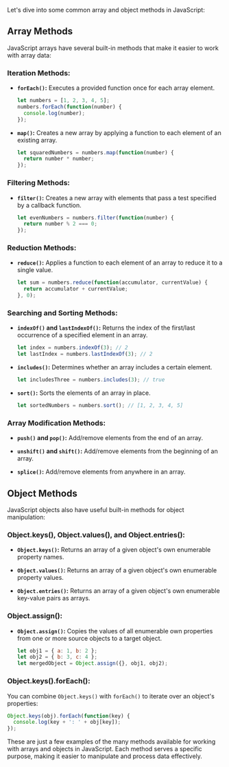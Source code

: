 Let's dive into some common array and object methods in JavaScript:

## Array Methods

JavaScript arrays have several built-in methods that make it easier to work with array data:

### Iteration Methods:

- **`forEach()`:**
  Executes a provided function once for each array element.

  ```javascript
  let numbers = [1, 2, 3, 4, 5];
  numbers.forEach(function(number) {
    console.log(number);
  });
  ```

- **`map()`:**
  Creates a new array by applying a function to each element of an existing array.

  ```javascript
  let squaredNumbers = numbers.map(function(number) {
    return number * number;
  });
  ```

### Filtering Methods:

- **`filter()`:**
  Creates a new array with elements that pass a test specified by a callback function.

  ```javascript
  let evenNumbers = numbers.filter(function(number) {
    return number % 2 === 0;
  });
  ```

### Reduction Methods:

- **`reduce()`:**
  Applies a function to each element of an array to reduce it to a single value.

  ```javascript
  let sum = numbers.reduce(function(accumulator, currentValue) {
    return accumulator + currentValue;
  }, 0);
  ```

### Searching and Sorting Methods:

- **`indexOf()` and `lastIndexOf()`:**
  Returns the index of the first/last occurrence of a specified element in an array.

  ```javascript
  let index = numbers.indexOf(3); // 2
  let lastIndex = numbers.lastIndexOf(3); // 2
  ```

- **`includes()`:**
  Determines whether an array includes a certain element.

  ```javascript
  let includesThree = numbers.includes(3); // true
  ```

- **`sort()`:**
  Sorts the elements of an array in place.

  ```javascript
  let sortedNumbers = numbers.sort(); // [1, 2, 3, 4, 5]
  ```

### Array Modification Methods:

- **`push()` and `pop()`:**
  Add/remove elements from the end of an array.

- **`unshift()` and `shift()`:**
  Add/remove elements from the beginning of an array.

- **`splice()`:**
  Add/remove elements from anywhere in an array.

## Object Methods

JavaScript objects also have useful built-in methods for object manipulation:

### Object.keys(), Object.values(), and Object.entries():

- **`Object.keys()`:**
  Returns an array of a given object's own enumerable property names.

- **`Object.values()`:**
  Returns an array of a given object's own enumerable property values.

- **`Object.entries()`:**
  Returns an array of a given object's own enumerable key-value pairs as arrays.

### Object.assign():

- **`Object.assign()`:**
  Copies the values of all enumerable own properties from one or more source objects to a target object.

  ```javascript
  let obj1 = { a: 1, b: 2 };
  let obj2 = { b: 3, c: 4 };
  let mergedObject = Object.assign({}, obj1, obj2);
  ```

### Object.keys().forEach():

You can combine `Object.keys()` with `forEach()` to iterate over an object's properties:

```javascript
Object.keys(obj).forEach(function(key) {
  console.log(key + ': ' + obj[key]);
});
```

These are just a few examples of the many methods available for working with arrays and objects in JavaScript. Each method serves a specific purpose, making it easier to manipulate and process data effectively.
